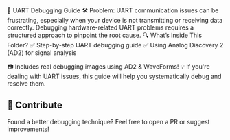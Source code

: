 📌 UART Debugging Guide
🛠 Problem: UART communication issues can be frustrating, especially when your device is not transmitting or receiving data correctly. Debugging hardware-related UART problems requires a structured approach to pinpoint the root cause.
🔍 What’s Inside This Folder?
✅ Step-by-step UART debugging guide
✅ Using Analog Discovery 2 (AD2) for signal analysis

📷 Includes real debugging images using AD2 & WaveForms!
💡 If you're dealing with UART issues, this guide will help you systematically debug and resolve them.
## 🚀 Contribute
Found a better debugging technique? Feel free to open a PR or suggest improvements!  



